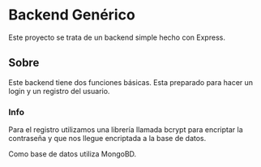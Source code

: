 # Backend Genérico
Este proyecto se trata de un backend simple hecho con Express. 

## Sobre
Este backend tiene dos funciones básicas. Esta preparado para hacer un login y un registro del usuario.

### Info
Para el registro utilizamos una librería llamada bcrypt para encriptar la contraseña y que nos llegue encriptada a la base de datos.

Como base de datos utiliza MongoBD.